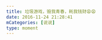 ```yaml
---
title: 垃圾游戏，毁我青春，耗我钱财😩😩
date: 2016-11-24 21:28:41
mCategories: [说说]
type: moment
---
```


<div id="pics-20161124212841"></div>

<script>
var data = [
    {"link": "2016-11-24_000000.jpeg", "type": "shuoshuo"},
    {"link": "2016-11-24_000001.jpeg", "type": "shuoshuo"}
];
picsRender(data, "pics-20161124212841");
</script>
